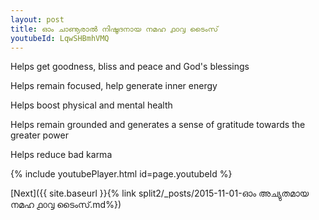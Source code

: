```yaml
---
layout: post
title: ഓം ചാണൂരാൽ നിഷൂദനായ നമഹ ൧൦൮ ടൈംസ്
youtubeId: LqwSHBmhVMQ
---
```

 
 
Helps get goodness, bliss and peace and God's blessings
 
Helps remain focused, help generate inner energy 
 
Helps boost physical and mental health 
 
Helps remain grounded and generates a sense of gratitude towards the greater power 
 
Helps reduce bad karma
 
 
 
 


{% include youtubePlayer.html id=page.youtubeId %}
 
[Next]({{ site.baseurl }}{% link  split2/_posts/2015-11-01-ഓം അച്യുതമായ നമഹ  ൧൦൮ ടൈംസ്.md%})
 
